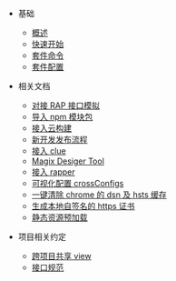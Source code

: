 * 基础
  * [概述]()
  * [快速开始](quickStart)
  * [套件命令](commands)
  * [套件配置](config)

* 相关文档
  * [对接 RAP 接口模拟](rap)
  * [导入 npm 模块包](importModules)
  * [接入云构建](cloudBuild)
  * [新开发发布流程](publish)
  <!-- * [本地开发调试线上https接口](devOnline) -->
  <!-- * [spm埋点](spmlog) -->
  * [接入 clue](clue)
  * [Magix Desiger Tool](desiger)
  * [接入 rapper](rapper)
  * [可视化配置 crossConfigs](visualCrossConfigs)
  * [一键清除 chrome 的 dsn 及 hsts 缓存](clearDnsHsts)
  * [生成本地自签名的 https 证书](https)
  * [静态资源预加载](preloadModules)
  
* 项目相关约定
  * [跨项目共享 view](crossProjectView)
  * [接口规范](apiRules)